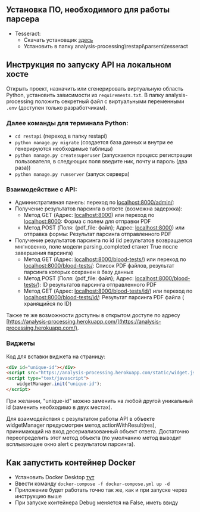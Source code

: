 ﻿## Установка ПО, необходимого для работы парсера

- Tesseract:
    - Скачать установщик [здесь](https://github.com/UB-Mannheim/tesseract/wiki)
    - Установить в папку analysis-processing\restapi\parsers\tesseract

## Инструкция по запуску API на локальном хосте

Открыть проект, назначить или сгенерировать виртуальную область Python, установить зависимости из `requirements.txt`. В
папку analysis-processing положить секретный файл с виртуальными переменными `.env` (доступен только разработчикам).

### Далее команды для терминала Python:

- `cd restapi` (переход в папку restapi)
- `python manage.py migrate` (создается база данных и внутри ее генерируются необходимые таблицы)
- `python manage.py createsuperuser` (запускается процесс регистрации пользователя, в следующих поля введите ник, почту
  и пароль (два раза))
- `python manage.py runserver` (запуск сервера)

### Взаимодействие с API:

- Административная панель: переход по [localhost:8000/admin/](http://localhost:8000/admin/):
- Получение результатов парсинга в ответе (возможна задержка):
    - Метод GET (Адрес: [localhost:8000](http://localhost:8000/)) или переход
      по [localhost:8000](http://localhost:8000/): Форма с полем для отправки PDF
    - Метод POST (Поля: {pdf_file: файл}; Адрес: [localhost:8000](http://localhost:8000/)) или отправка формы: Результат
      парсинга отправленного PDF
- Получение результатов парсинга по id (id результатов возвращается мнгновенно, поле модели parsing_completed станет
  True после завершения парсинга)
    - Метод GET (Адрес: [localhost:8000/blood-tests/](http://localhost:8000/blood-tests/)) или переход
      по [localhost:8000/blood-tests/](http://localhost:8000/blood-tests/): Список PDF файлов, результат парсинга
      которых сохранен в базу данных
    - Метод POST (Поля: {pdf_file: файл}; Адрес: [localhost:8000/blood-tests/](http://localhost:8000/blood-tests/)): ID
      результатов парсинга отправленного PDF
    - Метод GET (Адрес: [localhost:8000/blood-tests/id/](http://localhost:8000/blood-tests/id/)) или переход
      по [localhost:8000/blood-tests/id/](http://localhost:8000/blood-tests/id/): Результат парсинга PDF файла (
      хранящийся по ID)

Также те же возможности доступны в открытом доступе по
адресу [https://analysis-processing.herokuapp.com/](https://analysis-processing.herokuapp.com/).

### Виджеты

Код для вставки виджета на страницу:

```html
<div id="unique-id"></div>
<script src="https://analysis-processing.herokuapp.com/static/widget.js" type="text/javascript"></script>
<script type="text/javascript">
    widgetManager.init("unique-id");
</script>
```

При желании, "unique-id" можно заменить на любой другой уникальный id (заменить необходимо в двух местах). 

Для взаимодействия с результатом работы API в объекте widgetManager предусмотрен метод actionWithResult(res), принимающий на
вход десериализованный объект ответа. Достаточно переопределить этот метод объекта (по умолчанию метод выводит
всплывающее окно alert с результатом парсинга).

## Как запустить контейнер Docker

- Установить Docker Desktop [тут](https://hub.docker.com/editions/community/docker-ce-desktop-windows)
- Ввести команду `docker-compose -f docker-compose.yml up -d`
- Приложение будет работать точно так же, как и при запуске через инструкцию выше
- При запуске контейнера Debug меняется на False, иметь ввиду
